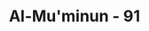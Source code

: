 ---
title: "Al-Mu'minun - 91"
no: 91
arabic_no: ٩١
ayah: مَا اتَّخَذَ اللّٰهُ مِنْ وَّلَدٍ وَّمَا كَانَ مَعَهٗ مِنْ اِلٰهٍ اِذًا لَّذَهَبَ كُلُّ اِلٰهٍۢ بِمَا خَلَقَ وَلَعَلَا بَعْضُهُمْ عَلٰى بَعْضٍۗ سُبْحٰنَ اللّٰهِ عَمَّا يَصِفُوْنَ ۙ
translation: "Allah tidak mempunyai anak, dan tidak ada tuhan (yang lain) bersama-Nya, (sekiranya tuhan banyak), maka masing-masing tuhan itu akan membawa apa (makhluk) yang diciptakannya, dan sebagian dari tuhan-tuhan itu akan mengalahkan sebagian yang lain. Mahasuci Allah dari apa yang mereka sifatkan itu,"
tafsir: "Ayat ini menolak dakwaan kaum musyrik bahwa para malaikat itu adalah putri-putri Allah dengan menerangkan bahwa Allah sekali-kali tidak mempunyai anak, karena Dia Mahakaya, Mahakuasa dan Mahakekal, tidak memerlukan keturunan seperti halnya manusia. Manusia memang banyak memerlukan anak yang akan melanjutkan keturunannya, dan bila dia sudah tua dan tidak berdaya lagi maka anak-anaknya itulah yang akan membantu dan menolongnya. Dan bila dia mati maka anak-anaknya pulalah yang akan melanjutkan usaha dan profesinya dan mengangkat namanya di kalangan masyarakatnya. Allah Yang Mahakuasa, Mahakaya dan Mahakekal tidak memerlukan semua itu.\n\nAllah tidak ditimpa kelelahan karena Dia Mahakuat, tidak akan ditimpa kematian karena Dia Mahakekal, Dia tidak akan ditimpa kemiskinan karena Dia Mahakaya, milik-Nyalah semua yang ada di langit dan di bumi. Alangkah bodohnya kaum musyrikin yang menyamakan Allah dengan manusia yang amat lemah dan miskin, atau kalau mereka tidak bodoh maka mereka adalah pendusta besar karena yang diucapkannya itu bertentangan sama sekali dengan pikiran orang-orang berakal.\n\nSungguh amat lemah pikiran orang yang mengatakan bahwa Allah mempunyai anak atau mempunyai sekutu. Mahasuci Allah dari segala anggapan dan tuduhan yang tidak masuk akal itu."
---